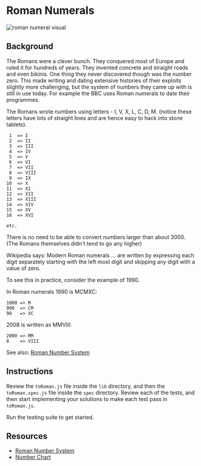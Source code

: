 # Roman Numerals

![roman numeral visual](https://s3-us-west-2.amazonaws.com/web-dev-readme-photos/js-vowels/roman_numerals.jpg)

## Background

The Romans were a clever bunch. They conquered most of Europe and ruled it for hundreds of years. They invented concrete and straight roads and even bikinis. One thing they never discovered though was the number zero. This made writing and dating extensive histories of their exploits slightly more challenging, but the system of numbers they came up with is still in use today. For example the BBC uses Roman numerals to date their programmes.

The Romans wrote numbers using letters - I, V, X, L, C, D, M. (notice these letters have lots of straight lines and are hence easy to hack into stone tablets).

```
 1  => I
 2  => II
 3  => III
 4  => IV
 5  => V
 6  => VI
 7  => VII
 8  => VIII
 9  => IX
10  => X
11  => XI
12  => XII
13  => XIII
14  => XIV
15  => XV
16  => XVI

etc.
```

There is no need to be able to convert numbers larger than about 3000. (The Romans themselves didn't tend to go any higher)

Wikipedia says: Modern Roman numerals ... are written by expressing each digit separately starting with the left most digit and skipping any digit with a value of zero.

To see this in practice, consider the example of 1990.

In Roman numerals 1990 is MCMXC:

```
1000 => M
900  => CM
90   => XC
```

2008 is written as MMVIII:

```
2000 => MM
8    => VIII
```

See also: [Roman Number System](http://www.novaroma.org/via_romana/numbers.html)

## Instructions

Review the `toRoman.js` file inside the `lib` directory, and then the `toRoman.spec.js` file inside the `spec` directory. Review each of the tests, and then start implementing your solutions to make each test pass in `toRoman.js`.

Run the testing suite to get started.

## Resources

* [Roman Number System](http://www.novaroma.org/via_romana/numbers.html)
* [Number Chart](http://literacy.kent.edu/Minigrants/Cinci/romanchart.htm)

